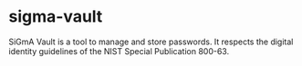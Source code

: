 # sigma-vault
SiGmA Vault is a tool to manage and store passwords. It respects the digital identity guidelines of the NIST Special Publication 800-63.
